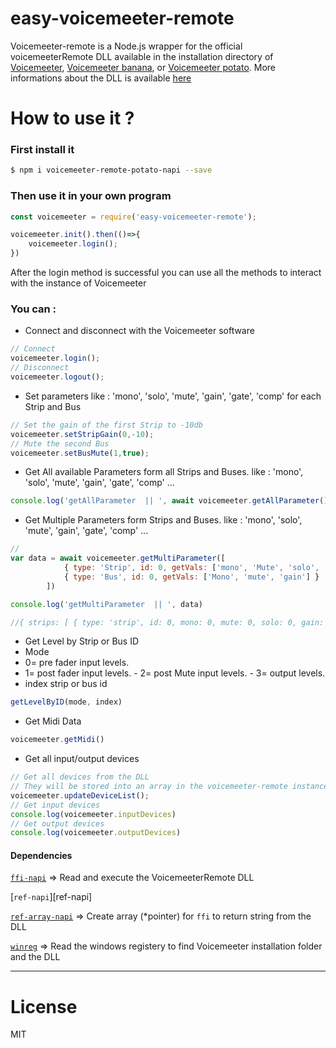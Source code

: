 
# easy-voicemeeter-remote

Voicemeeter-remote is a Node.js wrapper for the official voicemeeterRemote DLL available in the installation directory of [Voicemeeter][voicemeeter], [Voicemeeter banana][voicemeeter-banana], or [Voicemeeter potato][voicemeeter-potato]. More informations about the DLL is available [here](https://forum.vb-audio.com/viewtopic.php?f=8&t=346)

# How to use it ?
### First install it

```sh
$ npm i voicemeeter-remote-potato-napi --save
```
### Then use it in your own program

```js
const voicemeeter = require('easy-voicemeeter-remote');

voicemeeter.init().then(()=>{
    voicemeeter.login();
})
```

After the login method is successful you can use all the methods to interact with the instance of Voicemeeter

### You can :
   - Connect and disconnect with the Voicemeeter software
```js
// Connect
voicemeeter.login();
// Disconnect
voicemeeter.logout();
```

  - Set parameters like : 'mono', 'solo', 'mute', 'gain', 'gate', 'comp' for each Strip and Bus
```js
// Set the gain of the first Strip to -10db
voicemeeter.setStripGain(0,-10);
// Mute the second Bus
voicemeeter.setBusMute(1,true);
```

  - Get All available Parameters form all Strips and Buses. like : 'mono', 'solo', 'mute', 'gain', 'gate', 'comp' ...
```js
console.log('getAllParameter  || ', await voicemeeter.getAllParameter())
```

  - Get Multiple Parameters form Strips and Buses. like : 'mono', 'solo', 'mute', 'gain', 'gate', 'comp' ...
```js
// 
var data = await voicemeeter.getMultiParameter([
            { type: 'Strip', id: 0, getVals: ['mono', 'Mute', 'solo', 'gain'] },
            { type: 'Bus', id: 0, getVals: ['Mono', 'mute', 'gain'] }
        ])

console.log('getMultiParameter  || ', data)

//{ strips: [ { type: 'strip', id: 0, mono: 0, mute: 0, solo: 0, gain: -10 } ], buses: [{ type: 'bus', id: 0, mono: 0, mute: 0, gain: -18.614171981811523 }]}
```

   - Get Level by Strip or Bus ID
   - Mode
   - 0= pre fader input levels.
   - 1= post fader input levels.
	- 2= post Mute input levels.
	- 3= output levels.
   - index strip or bus id
```js
getLevelByID(mode, index)
```

   - Get Midi Data
```js
voicemeeter.getMidi()
```


   - Get all input/output devices
```js
// Get all devices from the DLL
// They will be stored into an array in the voicemeeter-remote instance
voicemeeter.updateDeviceList();
// Get input devices
console.log(voicemeeter.inputDevices)
// Get output devices
console.log(voicemeeter.outputDevices)
```


#### Dependencies

[`ffi-napi`][ffi] => Read and execute the VoicemeeterRemote DLL

[`ref-napi`][ref-napi] 

[`ref-array-napi`][ref-array] => Create array (*pointer) for `ffi` to return string from the DLL

[`winreg`][winreg] => Read the windows registery to find Voicemeeter installation folder and the DLL


----
# License

MIT

   [voicemeeter]: <https://www.vb-audio.com/Voicemeeter/index.htm>
   [voicemeeter-banana]: <https://www.vb-audio.com/Voicemeeter/banana.htm>
   [voicemeeter-potato]: <https://www.vb-audio.com/Voicemeeter/potato.htm>
   [voicemeeter-api]: <https://github.com/Mikatux/voicemeeter-api>
   [ffi]: <https://www.npmjs.com/package/ffi-napi>
   [ref-array]: <https://www.npmjs.com/package/ref-array>
   [winreg]: <https://www.npmjs.com/package/winreg>
